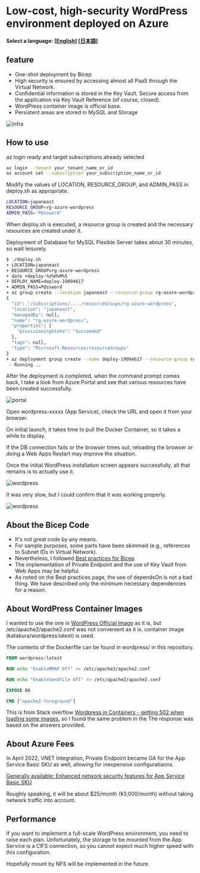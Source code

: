 # Low-cost, high-security WordPress environment deployed on Azure

**Select a language: \[[English](./README.md)\] \[[日本語](./README-ja.md)\]**

## feature

- One-shot deployment by Bicep
- High security is ensured by accessing almost all PaaS through the Virtual Network.
- Confidential information is stored in the Key Vault. Secure access from the application via Key Vault Reference (of course, closed).
- WordPress container image is official base.
- Persistent areas are stored in MySQL and Storage

![infra](docs/wordpress-azure.png)

## How to use

az login ready and target subscriptions already selected

```sh
az login --tenant your_tenant_name_or_id
az account set --subscription your_subscription_name_or_id
```

Modify the values of LOCATION, RESOURCE_GROUP, and ADMIN_PASS in deploy.sh as appropriate.

```sh
LOCATION=japaneast
RESOURCE_GROUP=rg-azure-wordpress
ADMIN_PASS='P@ssword'
```

When deploy.sh is executed, a resource group is created and the necessary resources are created under it.

Deployment of Database for MySQL Flexible Server takes about 30 minutes, so wait leisurely.

```sh
$ ./deploy.sh 
+ LOCATION=japaneast
+ RESOURCE_GROUP=rg-azure-wordpress
+ date +deploy-%d%H%M%S
+ DEPLOY_NAME=deploy-19094617
+ ADMIN_PASS=P@ssword
+ az group create --location japaneast --resource-group rg-azure-wordpress
{
  "id": "/subscriptions/..../resourceGroups/rg-azure-wordpress",
  "location": "japaneast",
  "managedBy": null,
  "name": "rg-azure-wordpress",
  "properties": {
    "provisioningState": "Succeeded"
  },
  "tags": null,
  "type": "Microsoft.Resources/resourceGroups"
}
+ az deployment group create --name deploy-19094617 --resource-group rg-azure-wordpress --template-file ./deploy.bicep --parameters adminPass=P@ssword cheapLevel=1
 - Running ..
```

After the deployment is completed, when the command prompt comes back, I take a look from Azure Portal and see that various resources have been created successfully.

![portal](./docs/portal.png)

Open wordpress-xxxxx (App Service), check the URL and open it from your browser.

On initial launch, it takes time to pull the Docker Container, so it takes a while to display.

If the DB connection fails or the browser times out, reloading the browser or doing a Web Apps Restart may improve the situation.

Once the initial WordPress installation screen appears successfully, all that remains is to actually use it.

![wordpress](./docs/wordpress.png)

It was very slow, but I could confirm that it was working properly.

![wordpress](./docs/wordpress2.png)

## About the Bicep Code

- It's not great code by any means.
- For sample purposes, some parts have been skimmed (e.g., references to Subnet IDs in Virtual Network).
- Nevertheless, I followed [Best practices for Bicep](https://docs.microsoft.com/en-us/azure/azure-resource-manager/bicep/best-practices)
- The implementation of Private Endpoint and the use of Key Vault from Web Apps may be helpful.
- As noted on the Best practices page, the use of dependsOn is not a bad thing. We have described only the minimum necessary dependencies for a reason.

## About WordPress Container Images

I wanted to use the one in [WordPress Official Image](https://hub.docker.com/_/wordpress) as it is, but /etc/apache2/apache2.conf was not convenient as it is. container image (katakura/wordpress:latest) is used.

The contents of the Dockerfile can be found in wordpress/ in this repository.

```Dockerfile
FROM wordpress:latest

RUN echo "EnableMMAP Off" >> /etc/apache2/apache2.conf

RUN echo "EnableSendfile Off" >> /etc/apache2/apache2.conf

EXPOSE 80

CMD ["apache2-foreground"]
```

This is from Stack overflow [Wordpress in Containers - getting 502 when loading some images](https://stackoverflow.com/questions/65021932/wordpress-in-containers-getting-502-when-loading-some-images), so I found the same problem in the The response was based on the answers provided.

## About Azure Fees

In April 2022, VNET Integration, Private Endpoint became GA for the App Service Basic SKU as well, allowing for inexpensive configuratiaons.

[Generally available: Enhanced network security features for App Service Basic SKU](https://azure.github.io/AppService/2022/04/14/Enhanced-security-for-basic-sku.html)

Roughly speaking, it will be about $25/month (¥3,000/month) without taking network traffic into account.

## Performance

If you want to implement a full-scale WordPress environment, you need to raise each plan. Unfortunately, the storage to be mounted from the App Service is a CIFS connection, so you cannot expect much higher speed with this configuration.

Hopefully mount by NFS will be implemented in the future.
